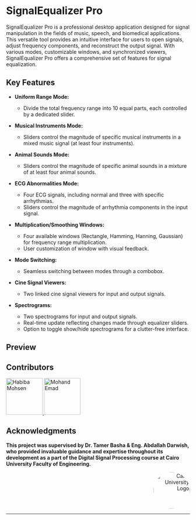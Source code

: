 # SignalEqualizer Pro

SignalEqualizer Pro is a professional desktop application designed for signal manipulation in the fields of music, speech, and biomedical applications. This versatile tool provides an intuitive interface for users to open signals, adjust frequency components, and reconstruct the output signal. With various modes, customizable windows, and synchronized viewers, SignalEqualizer Pro offers a comprehensive set of features for signal equalization.

## Key Features

- **Uniform Range Mode:**
  - Divide the total frequency range into 10 equal parts, each controlled by a dedicated slider.

- **Musical Instruments Mode:**
  - Sliders control the magnitude of specific musical instruments in a mixed music signal (at least four instruments).

- **Animal Sounds Mode:**
  - Sliders control the magnitude of specific animal sounds in a mixture of at least four animal sounds.

- **ECG Abnormalities Mode:**
  - Four ECG signals, including normal and three with specific arrhythmias.
  - Sliders control the magnitude of arrhythmia components in the input signal.

- **Multiplication/Smoothing Windows:**
  - Four available windows (Rectangle, Hamming, Hanning, Gaussian) for frequency range multiplication.
  - User customization of window with visual feedback.

- **Mode Switching:**
  - Seamless switching between modes through a combobox.

- **Cine Signal Viewers:**
  - Two linked cine signal viewers for input and output signals.

- **Spectrograms:**
  - Two spectrograms for input and output signals.
  - Real-time update reflecting changes made through equalizer sliders.
  - Option to toggle show/hide spectrograms for a clutter-free interface.
## Preview 

## Contributors
 <a href="https://github.com/Habiba-Mohsen">
    <img src="https://github.com/Habiba-Mohsen.png" width="100px" alt="Habiba Mohsen">
  </a>
  <a href="https://github.com/mohandemadx">
    <img src="https://github.com/mohandemadx.png" width="100px" alt="Mohand Emad">
  </a>

## Acknowledgments

**This project was supervised by Dr. Tamer Basha & Eng. Abdallah Darwish, who provided invaluable guidance and expertise throughout its development as a part of the Digital Signal Processing course at Cairo University Faculty of Engineering.**

<div style="text-align: right">
    <img src="https://imgur.com/Wk4nR0m.png" alt="Cairo University Logo" width="100" style="border-radius: 50%;"/>
</div>

---
